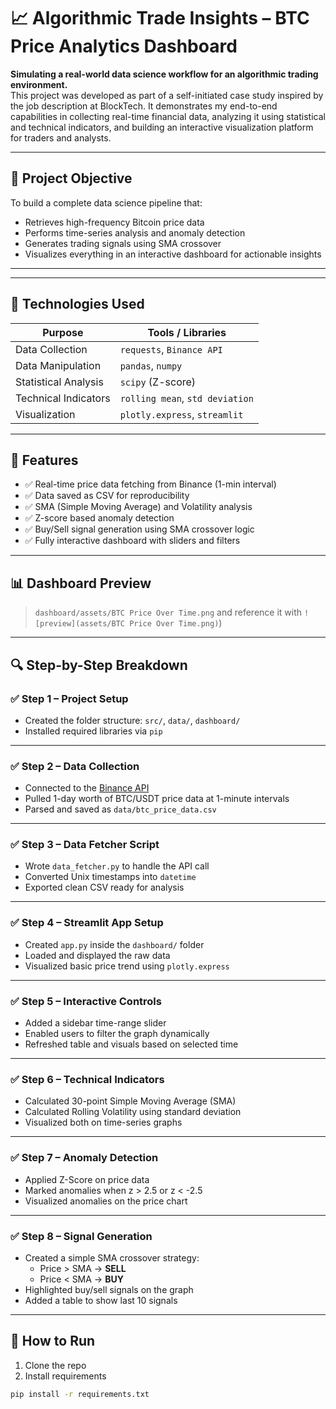 # 📈 Algorithmic Trade Insights – BTC Price Analytics Dashboard

**Simulating a real-world data science workflow for an algorithmic trading environment.**  
This project was developed as part of a self-initiated case study inspired by the job description at BlockTech. It demonstrates my end-to-end capabilities in collecting real-time financial data, analyzing it using statistical and technical indicators, and building an interactive visualization platform for traders and analysts.

---

## 🎯 Project Objective

To build a complete data science pipeline that:

- Retrieves high-frequency Bitcoin price data
- Performs time-series analysis and anomaly detection
- Generates trading signals using SMA crossover
- Visualizes everything in an interactive dashboard for actionable insights

---


---

## 🔧 Technologies Used

| Purpose               | Tools / Libraries                  |
|------------------------|-----------------------------------|
| Data Collection        | `requests`, `Binance API`         |
| Data Manipulation      | `pandas`, `numpy`                 |
| Statistical Analysis   | `scipy` (Z-score)                 |
| Technical Indicators   | `rolling mean`, `std deviation`   |
| Visualization          | `plotly.express`, `streamlit`     |

---

## 🚀 Features

- ✅ Real-time price data fetching from Binance (1-min interval)
- ✅ Data saved as CSV for reproducibility
- ✅ SMA (Simple Moving Average) and Volatility analysis
- ✅ Z-score based anomaly detection
- ✅ Buy/Sell signal generation using SMA crossover logic
- ✅ Fully interactive dashboard with sliders and filters

---

## 📊 Dashboard Preview
 
> `dashboard/assets/BTC Price Over Time.png` and reference it with `![preview](assets/BTC Price Over Time.png)`)

---

## 🔍 Step-by-Step Breakdown

### ✅ Step 1 – Project Setup
- Created the folder structure: `src/`, `data/`, `dashboard/`
- Installed required libraries via `pip`

---

### ✅ Step 2 – Data Collection
- Connected to the [Binance API](https://api.binance.com)
- Pulled 1-day worth of BTC/USDT price data at 1-minute intervals
- Parsed and saved as `data/btc_price_data.csv`

---

### ✅ Step 3 – Data Fetcher Script
- Wrote `data_fetcher.py` to handle the API call
- Converted Unix timestamps into `datetime`
- Exported clean CSV ready for analysis

---

### ✅ Step 4 – Streamlit App Setup
- Created `app.py` inside the `dashboard/` folder
- Loaded and displayed the raw data
- Visualized basic price trend using `plotly.express`

---

### ✅ Step 5 – Interactive Controls
- Added a sidebar time-range slider
- Enabled users to filter the graph dynamically
- Refreshed table and visuals based on selected time

---

### ✅ Step 6 – Technical Indicators
- Calculated 30-point Simple Moving Average (SMA)
- Calculated Rolling Volatility using standard deviation
- Visualized both on time-series graphs

---

### ✅ Step 7 – Anomaly Detection
- Applied Z-Score on price data
- Marked anomalies when z > 2.5 or z < -2.5
- Visualized anomalies on the price chart

---

### ✅ Step 8 – Signal Generation
- Created a simple SMA crossover strategy:
    - Price > SMA → **SELL**
    - Price < SMA → **BUY**
- Highlighted buy/sell signals on the graph
- Added a table to show last 10 signals

---

## 📁 How to Run

1. Clone the repo  
2. Install requirements  
```bash
pip install -r requirements.txt


